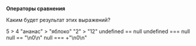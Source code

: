**Операторы сравнения**

Каким будет результат этих выражений?

5 > 4
"ананас" > "яблоко"
"2" > "12"
undefined == null
undefined === null
null == "\n0\n"
null === +"\n0\n"
